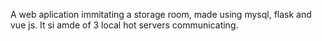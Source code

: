 A web aplication immitating a storage room, made using mysql, flask and vue js. It si amde of 3 local hot servers communicating.
